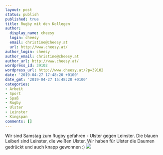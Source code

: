 ```yaml
---
layout: post
status: publish
published: true
title: Rugby mit den Kollegen
author:
  display_name: cheesy
  login: cheesy
  email: christine@cheesy.at
  url: http://www.cheesy.at/
author_login: cheesy
author_email: christine@cheesy.at
author_url: http://www.cheesy.at/
wordpress_id: 39102
wordpress_url: http://www.cheesy.at/?p=39102
date: '2019-04-27 17:48:20 +0100'
date_gmt: '2019-04-27 15:48:20 +0100'
categories:
- Arbeit
- Sport
- Spaß
- Rugby
- Ulster
- Leinster
- Kingspan
comments: []
---
```

Wir sind Samstag zum Rugby gefahren - Ulster gegen Leinster. Die blauen Leiberl sind Leinster, die weißen Ulster. Wir haben für Ulster die Daumen gedrückt und auch knapp gewonnen :)
[![](http://www.cheesy.at/wp-content/uploads/Rugby-8.jpg)](http://www.cheesy.at/fotos/arbeit/rugby-mit-den-kollegen/)
